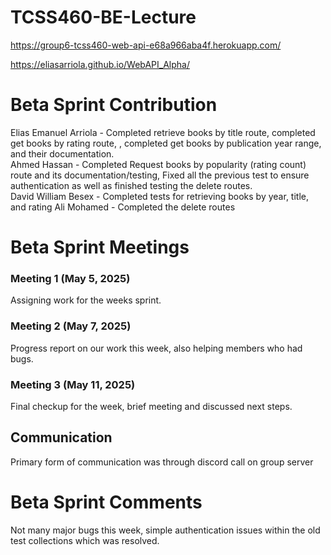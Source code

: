 # TCSS460-BE-Lecture

https://group6-tcss460-web-api-e68a966aba4f.herokuapp.com/

https://eliasarriola.github.io/WebAPI_Alpha/

# Beta Sprint Contribution

Elias Emanuel Arriola - Completed retrieve books by title route, completed get books by rating route, , completed get books by publication year range, and their documentation.  
Ahmed Hassan - Completed Request books by popularity (rating count) route and its documentation/testing, Fixed all the previous test to ensure authentication as well as finished testing the delete routes.  
David William Besex - Completed tests for retrieving books by year, title, and rating
Ali Mohamed - Completed the delete routes

# Beta Sprint Meetings

### Meeting 1 (May 5, 2025)

Assigning work for the weeks sprint.

### Meeting 2 (May 7, 2025)

Progress report on our work this week, also helping members who had bugs.

### Meeting 3 (May 11, 2025)

Final checkup for the week, brief meeting and discussed next steps.

## Communication

Primary form of communication was through discord call on group server

# Beta Sprint Comments

Not many major bugs this week, simple authentication issues within the old test collections which was resolved.
